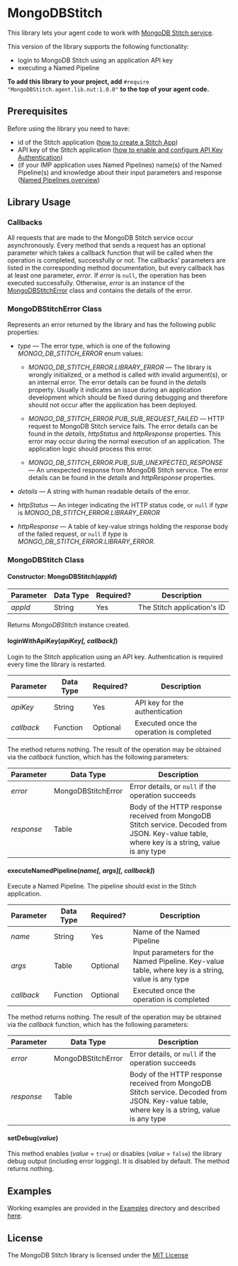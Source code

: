 # MongoDBStitch

This library lets your agent code to work with [MongoDB Stitch service](https://www.mongodb.com/cloud/stitch).

This version of the library supports the following functionality:

- login to MongoDB Stitch using an application API key
- executing a Named Pipeline

**To add this library to your project, add** `#require "MongoDBStitch.agent.lib.nut:1.0.0"` **to the top of your agent code.**

## Prerequisites

Before using the library you need to have:

- id of the Stitch application ([how to create a Stitch App](https://docs.mongodb.com/stitch/getting-started))
- API key of the Stitch application ([how to enable and configure API Key Authentication](https://docs.mongodb.com/stitch/auth/apikey-auth))
- (if your IMP application uses Named Pipelines) name(s) of the Named Pipeline(s) and knowledge about their input parameters and response ([Named Pipelines overview](https://docs.mongodb.com/stitch/reference/namedpipelines/))

## Library Usage

### Callbacks

All requests that are made to the MongoDB Stitch service occur asynchronously. Every method that sends a request has an optional parameter which takes a callback function that will be called when the operation is completed, successfully or not. The callbacks’ parameters are listed in the corresponding method documentation, but every callback has at least one parameter, *error*. If *error* is `null`, the operation has been executed successfully. Otherwise, *error* is an instance of the [MongoDBStitchError](#mongodbstitcherror-class) class and contains the details of the error.

### MongoDBStitchError Class

Represents an error returned by the library and has the following public properties:

- *type* &mdash; The error type, which is one of the following *MONGO_DB_STITCH_ERROR* enum values:

  - *MONGO_DB_STITCH_ERROR.LIBRARY_ERROR* &mdash; The library is wrongly initialized, or a method is called with invalid argument(s), or an internal error. The error details can be found in the *details* property. Usually it indicates an issue during an application development which should be fixed during debugging and therefore should not occur after the application has been deployed.
  
  - *MONGO_DB_STITCH_ERROR.PUB_SUB_REQUEST_FAILED* &mdash; HTTP request to MongoDB Stitch service fails. The error details can be found in the *details*, *httpStatus* and *httpResponse* properties. This error may occur during the normal execution of an application. The application logic should process this error.
  
  - *MONGO_DB_STITCH_ERROR.PUB_SUB_UNEXPECTED_RESPONSE* &mdash; An unexpected response from MongoDB Stitch service. The error details can be found in the *details* and *httpResponse* properties.
  
- *details* &mdash; A string with human readable details of the error.

- *httpStatus* &mdash; An integer indicating the HTTP status code, or `null` if *type* is *MONGO_DB_STITCH_ERROR.LIBRARY_ERROR*

- *httpResponse* &mdash; A table of key-value strings holding the response body of the failed request, or `null` if *type* is *MONGO_DB_STITCH_ERROR.LIBRARY_ERROR*.

### MongoDBStitch Class

#### Constructor: MongoDBStitch(*appId*)

| Parameter | Data Type | Required? | Description |
| --- | --- | --- | --- |
| *appId* | String | Yes  | The Stitch application's ID |

Returns *MongoDBStitch* instance created.

#### loginWithApiKey(*apiKey[, callback]*)

Login to the Stitch application using an API key. Authentication is required every time the library is restarted.

| Parameter | Data Type | Required? | Description |
| --- | --- | --- | --- |
| *apiKey* | String | Yes | API key for the authentication |
| *callback* | Function | Optional | Executed once the operation is completed |

The method returns nothing. The result of the operation may be obtained via the *callback* function, which has the following parameters:

| Parameter | Data Type | Description |
| --- | --- | --- |
| *error* | MongoDBStitchError | Error details, or `null` if the operation succeeds |
| *response* | Table | Body of the HTTP response received from MongoDB Stitch service. Decoded from JSON. Key-value table, where key is a string, value is any type |

#### executeNamedPipeline(*name[, args][, callback]*)

Execute a Named Pipeline. The pipeline should exist in the Stitch application.

| Parameter | Data Type | Required? | Description |
| --- | --- | --- | --- |
| *name* | String | Yes | Name of the Named Pipeline |
| *args* | Table | Optional | Input parameters for the Named Pipeline. Key-value table, where key is a string, value is any type |
| *callback* | Function | Optional | Executed once the operation is completed |

The method returns nothing. The result of the operation may be obtained via the *callback* function, which has the following parameters:

| Parameter | Data Type | Description |
| --- | --- | --- |
| *error* | MongoDBStitchError | Error details, or `null` if the operation succeeds |
| *response* | Table | Body of the HTTP response received from MongoDB Stitch service. Decoded from JSON. Key-value table, where key is a string, value is any type |

#### setDebug(*value*)

This method enables (*value* = `true`) or disables (*value* = `false`) the library debug output (including error logging). It is disabled by default. The method returns nothing.

## Examples

Working examples are provided in the [Examples](./Examples) directory and described [here](./Examples/README.md).

## License

The MongoDB Stitch library is licensed under the [MIT License](./LICENSE)
